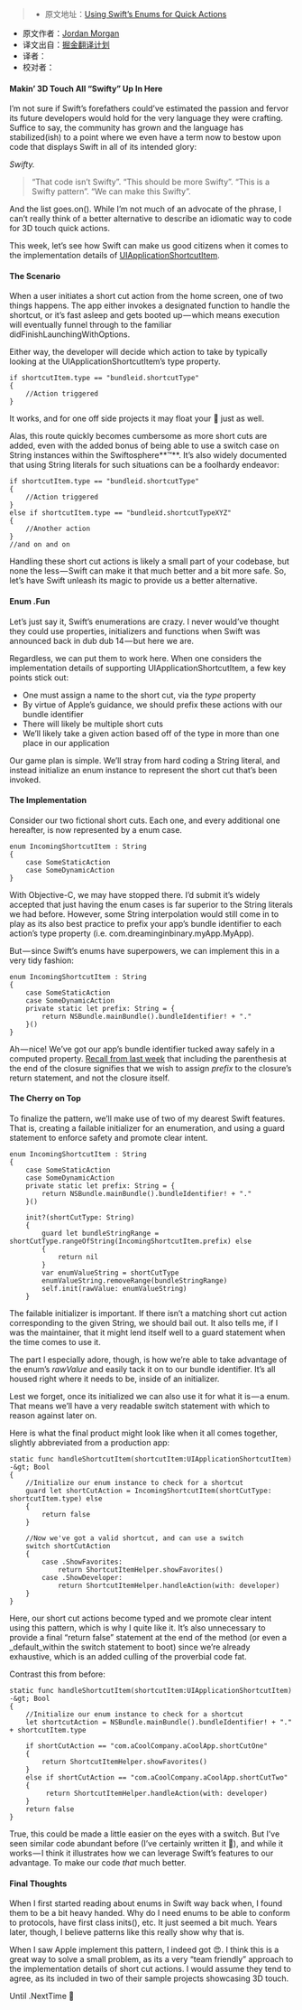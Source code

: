> * 原文地址：[Using Swift’s Enums for Quick Actions](https://medium.com/the-traveled-ios-developers-guide/using-swifts-enums-for-quick-actions-a08c0f6d5b8b#.lbt8itrxd)
* 原文作者：[Jordan Morgan](https://medium.com/@JordanMorgan10?source=post_header_lockup)
* 译文出自：[掘金翻译计划](https://github.com/xitu/gold-miner)
* 译者：
* 校对者：


#### Makin’ 3D Touch All “Swifty” Up In Here

I’m not sure if Swift’s forefathers could’ve estimated the passion and fervor its future developers would hold for the very language they were crafting. Suffice to say, the community has grown and the language has stabilized(ish) to a point where we even have a term now to bestow upon code that displays Swift in all of its intended glory:

_Swifty._

> “That code isn’t Swifty”. “This should be more Swifty”. “This is a Swifty pattern”. “We can make this Swifty”.

And the list goes.on(). While I’m not much of an advocate of the phrase, I can’t really think of a better alternative to describe an idiomatic way to code for 3D touch quick actions.

This week, let’s see how Swift can make us good citizens when it comes to the implementation details of [UIApplicationShortcutItem](https://developer.apple.com/library/ios/documentation/UIKit/Reference/UIApplicationShortcutItem_class/).

#### The Scenario

When a user initiates a short cut action from the home screen, one of two things happens. The app either invokes a designated function to handle the shortcut, or it’s fast asleep and gets booted up — which means execution will eventually funnel through to the familiar didFinishLaunchingWithOptions.

Either way, the developer will decide which action to take by typically looking at the UIApplicationShortcutItem’s type property.

```
if shortcutItem.type == "bundleid.shortcutType"
{
    //Action triggered
}
```

It works, and for one off side projects it may float your 🚣 just as well.

Alas, this route quickly becomes cumbersome as more short cuts are added, even with the added bonus of being able to use a switch case on String instances within the Swiftosphere**™**. It’s also widely documented that using String literals for such situations can be a foolhardy endeavor:

```
if shortcutItem.type == "bundleid.shortcutType"
{
    //Action triggered
}
else if shortcutItem.type == "bundleid.shortcutTypeXYZ"
{
    //Another action
}
//and on and on
```

Handling these short cut actions is likely a small part of your codebase, but none the less — Swift can make it that much better and a bit more safe. So, let’s have Swift unleash its magic to provide us a better alternative.

#### Enum .Fun

Let’s just say it, Swift’s enumerations are crazy. I never would’ve thought they could use properties, initializers and functions when Swift was announced back in dub dub 14 — but here we are.

Regardless, we can put them to work here. When one considers the implementation details of supporting UIApplicationShortcutItem, a few key points stick out:

*   One must assign a name to the short cut, via the _type_ property
*   By virtue of Apple’s guidance, we should prefix these actions with our bundle identifier
*   There will likely be multiple short cuts
*   We’ll likely take a given action based off of the type in more than one place in our application

Our game plan is simple. We’ll stray from hard coding a String literal, and instead initialize an enum instance to represent the short cut that’s been invoked.

#### The Implementation

Consider our two fictional short cuts. Each one, and every additional one hereafter, is now represented by a enum case.

```
enum IncomingShortcutItem : String
{
    case SomeStaticAction
    case SomeDynamicAction
}
```

With Objective-C, we may have stopped there. I’d submit it’s widely accepted that just having the enum cases is far superior to the String literals we had before. However, some String interpolation would still come in to play as its also best practice to prefix your app’s bundle identifier to each action’s type property (i.e. com.dreaminginbinary.myApp.MyApp).

But — since Swift’s enums have superpowers, we can implement this in a very tidy fashion:

```
enum IncomingShortcutItem : String
{
    case SomeStaticAction
    case SomeDynamicAction
    private static let prefix: String = {
        return NSBundle.mainBundle().bundleIdentifier! + "."
    }()
}
```

Ah — nice! We’ve got our app’s bundle identifier tucked away safely in a computed property. [Recall from last week](https://medium.com/the-traveled-ios-developers-guide/swift-initialization-with-closures-5ea177f65a5#.ar2zxzrfc) that including the parenthesis at the end of the closure signifies that we wish to assign _prefix_ to the closure’s return statement, and not the closure itself.

#### The Cherry on Top

To finalize the pattern, we’ll make use of two of my dearest Swift features. That is, creating a failable initializer for an enumeration, and using a guard statement to enforce safety and promote clear intent.

```
enum IncomingShortcutItem : String
{
    case SomeStaticAction
    case SomeDynamicAction
    private static let prefix: String = {
        return NSBundle.mainBundle().bundleIdentifier! + "."
    }()

    init?(shortCutType: String)
    {
        guard let bundleStringRange = shortCutType.rangeOfString(IncomingShortcutItem.prefix) else
        {
            return nil
        }
        var enumValueString = shortCutType
        enumValueString.removeRange(bundleStringRange)
        self.init(rawValue: enumValueString)
    }
```


The failable initializer is important. If there isn’t a matching short cut action corresponding to the given String, we should bail out. It also tells me, if I was the maintainer, that it might lend itself well to a guard statement when the time comes to use it.

The part I especially adore, though, is how we’re able to take advantage of the enum’s _rawValue_ and easily tack it on to our bundle identifier. It’s all housed right where it needs to be, inside of an initializer.

Lest we forget, once its initialized we can also use it for what it is — a enum. That means we’ll have a very readable switch statement with which to reason against later on.

Here is what the final product might look like when it all comes together, slightly abbreviated from a production app:

```
static func handleShortcutItem(shortcutItem:UIApplicationShortcutItem) -&gt; Bool
{
    //Initialize our enum instance to check for a shortcut
    guard let shortCutAction = IncomingShortcutItem(shortCutType: shortcutItem.type) else
    {
        return false
    }
    
    //Now we've got a valid shortcut, and can use a switch
    switch shortCutAction
    {
        case .ShowFavorites:
            return ShortcutItemHelper.showFavorites()
        case .ShowDeveloper:
            return ShortcutItemHelper.handleAction(with: developer)
    }
}
```


Here, our short cut actions become typed and we promote clear intent using this pattern, which is why I quite like it. It’s also unnecessary to provide a final “return false” statement at the end of the method (or even a _default_within the switch statement to boot) since we’re already exhaustive, which is an added culling of the proverbial code fat.

Contrast this from before:

```
static func handleShortcutItem(shortcutItem:UIApplicationShortcutItem) -&gt; Bool
{
    //Initialize our enum instance to check for a shortcut
    let shortcutAction = NSBundle.mainBundle().bundleIdentifier! + "." + shortcutItem.type
    
    if shortCutAction == "com.aCoolCompany.aCoolApp.shortCutOne"
    {
        return ShortcutItemHelper.showFavorites()
    }
    else if shortCutAction == "com.aCoolCompany.aCoolApp.shortCutTwo"
    {
         return ShortcutItemHelper.handleAction(with: developer)
    }
    return false
}
```


True, this could be made a little easier on the eyes with a switch. But I’ve seen similar code abundant before (I’ve certainly written it 🙈), and while it works — I think it illustrates how we can leverage Swift’s features to our advantage. To make our code _that_ much better.

#### Final Thoughts

When I first started reading about enums in Swift way back when, I found them to be a bit heavy handed. Why do I need enums to be able to conform to protocols, have first class inits(), etc. It just seemed a bit much. Years later, though, I believe patterns like this really show why that is.

When I saw Apple implement this pattern, I indeed got 😍. I think this is a great way to solve a small problem, as its a very “team friendly” approach to the implementation details of short cut actions. I would assume they tend to agree, as its included in two of their sample projects showcasing 3D touch.

Until .NextTime 👋

